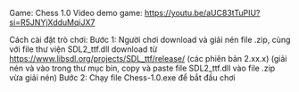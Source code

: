 Game: Chess 1.0
Video demo game: https://youtu.be/aUC83tTuPIU?si=R5JNYjXdduMqiJX7

Cách cài đặt trò chơi:
Bước 1: Người chơi download và giải nén file .zip, cùng với file thư viện SDL2_ttf.dll download từ https://www.libsdl.org/projects/SDL_ttf/release/ (các phiên bản 2.xx.x) (giải nén và vào trong thư mục bin, copy và paste file SDL2_ttf.dll vào file .zip vừa giải nén)
Bước 2: Chạy file Chess-1.0.exe để bắt đầu chơi
